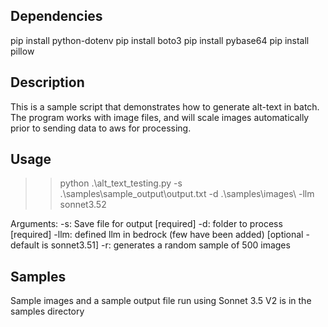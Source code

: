 ## Dependencies ##

pip install python-dotenv
pip install boto3
pip install pybase64
pip install pillow

## Description ##

This is a sample script that demonstrates how to generate alt-text in batch.  The program works with image files, and will scale images automatically prior to sending data to aws for processing. 

## Usage ##
>> python .\alt_text_testing.py -s .\samples\sample_output\output.txt -d .\samples\images\ -llm sonnet3.52

Arguments:
 -s: Save file for output [required]
 -d: folder to process [required]
 -llm: defined llm in bedrock (few have been added) [optional - default is sonnet3.51]
 -r: generates a random sample of 500 images

 ## Samples ##
 Sample images and a sample output file run using Sonnet 3.5 V2 is in the samples directory
